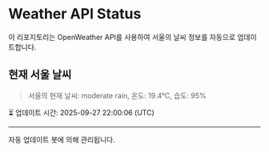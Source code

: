 
# Weather API Status

이 리포지토리는 OpenWeather API를 사용하여 서울의 날씨 정보를 자동으로 업데이트합니다.

## 현재 서울 날씨
> 서울의 현재 날씨: moderate rain, 온도: 19.4°C, 습도: 95%

⏳ 업데이트 시간: 2025-09-27 22:00:06 (UTC)

---
자동 업데이트 봇에 의해 관리됩니다.
